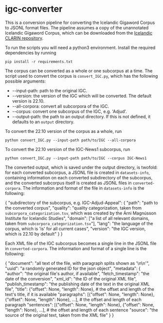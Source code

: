 # igc-converter

This is a conversion pipeline for converting the Icelandic Gigaword Corpus to JSONL format files. The pipeline assumes a copy of the unannotated Icelandic Gigaword Corpus, which can be downloaded from the [Icelandic CLARIN repository](http://hdl.handle.net/20.500.12537/253).

To run the scripts you will need a python3 environment. Install the required dependencies by running

```
pip install -r requirements.txt
```

The corpus can be converted as a whole or one subcorpus at a time. The script used to convert the corpus is `convert_IGC.py`, which has the following possible arguments:

- --input-path: path to the original IGC.
- --version: the version of the IGC which will be converted. The default version is 22.10.
- --all-corpora: convert all subcorpora of the IGC.
- --corpus: convert one subcorpus of the IGC, e.g. 'Adjud'.
- --output-path: the path to an output directory. If this is not defined, it defaults to an `output` directory.

To convert the 22.10 version of the corpus as a whole, run 

```
python convert_IGC.py --input-path path/to/IGC --all-corpora
```

To convert the 22.10 version of the IGC-News1 subcorpus, run

```
python convert_IGC.py --input-path path/to/IGC --corpus IGC-News1
```

The converted output, which is saved under the output directory, is twofold: for each converted subcorpus, a JSONL file is created in `datasets-info`, containing information on each converted subdirectory of the subcorpus, and the converted subcorpus itself is created as JSONL files in `converted-corpora`. The information and format of the file in `datasets-info` is the following:

{
    "subdirectory of the subcorpus, e.g. IGC-Adjud-Appeal": 
    {
        "path": "path to the converted corpus", 
        "quality": "quality categorization, taken from `subcorpora_categorization.tsv`, which was created by the Árni Magnússon Institute for Icelandic Studies", 
        "domain": ["a list of all relevant domains, taken from `subcorpora_categorization.tsv`"], 
        "lang": "the language of the corpus, which is 'is' for all current cases", 
        "version": "the IGC version, which is 22.10 by default"
        }
    }

Each XML file of the IGC subcorpus becomes a single line in the JSONL file in `converted-corpora`. The information and format of a single line is the following:

{
    "document": "all text of the file, with paragraph splits shown as '\n\n'", 
    "uuid": "a randomly generated ID for the json object", 
    "metadata": 
    {
        "author": "the original file's author, if available", 
        "fetch_timestamp": "the date of the conversion", 
        "xml_id": "the ID of the original XML file", 
        "publish_timestamp": "the publishing date of the text in the original XML file", 
        "title": {"offset": None, "length": None},                                                  # the offset and length of the text's title, if it is available 
        "paragraphs": [{"offset": None, "length": None}, {"offset": None, "length": None}, ...],    # the offset and length of each paragraph
        "sentences": [{"offset": None, "length": None}, {"offset": None, "length": None}, ...],     # the offset and length of each sentence 
        "source": "the source of the original text, taken from the XML file"
        }
    }
